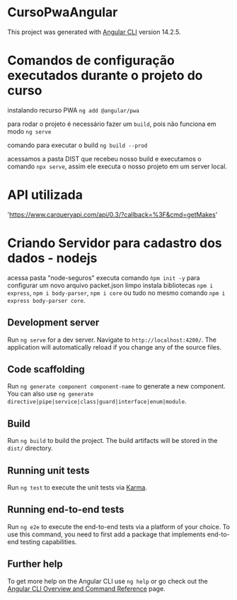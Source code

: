 # CursoPwaAngular

This project was generated with [Angular CLI](https://github.com/angular/angular-cli) version 14.2.5.

# Comandos de configuração executados durante o projeto do curso

instalando recurso PWA `ng add @angular/pwa`

para rodar o projeto é necessário fazer um `build`, pois não funciona em modo `ng serve`

comando para executar o build `ng build --prod`

acessamos a pasta DIST que recebeu nosso build e executamos o comando `npx serve`, assim ele executa o nosso projeto em um server local.

# API utilizada
'https://www.carqueryapi.com/api/0.3/?callback=%3F&cmd=getMakes'

# Criando Servidor para cadastro dos dados - nodejs
acessa pasta "node-seguros" executa comando `ǹpm init -y` para configurar um novo arquivo packet.json limpo
instala bibliotecas `npm i express`, `npm i body-parser`, `npm i core`
ou tudo no mesmo comando `npm i express body-parser core`.






## Development server

Run `ng serve` for a dev server. Navigate to `http://localhost:4200/`. The application will automatically reload if you change any of the source files.

## Code scaffolding

Run `ng generate component component-name` to generate a new component. You can also use `ng generate directive|pipe|service|class|guard|interface|enum|module`.

## Build

Run `ng build` to build the project. The build artifacts will be stored in the `dist/` directory.

## Running unit tests

Run `ng test` to execute the unit tests via [Karma](https://karma-runner.github.io).

## Running end-to-end tests

Run `ng e2e` to execute the end-to-end tests via a platform of your choice. To use this command, you need to first add a package that implements end-to-end testing capabilities.

## Further help

To get more help on the Angular CLI use `ng help` or go check out the [Angular CLI Overview and Command Reference](https://angular.io/cli) page.


